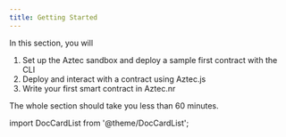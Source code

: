 ```yaml
---
title: Getting Started
---
```


In this section, you will

1. Set up the Aztec sandbox and deploy a sample first contract with the CLI
2. Deploy and interact with a contract using Aztec.js
3. Write your first smart contract in Aztec.nr

The whole section should take you less than 60 minutes.

import DocCardList from '@theme/DocCardList';

<DocCardList />
